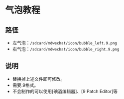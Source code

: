 # 气泡教程

## 路径
- 左气泡：`/sdcard/mdwechat/icon/bubble_left.9.png`
- 右气泡：`/sdcard/mdwechat/icon/bubble_right.9.png`

## 说明
- 替换掉上述文件即可修改。
- 需要.9格式。
- 不会制作的可以使用\[碘酒编辑器]、\[9 Patch Editor]等